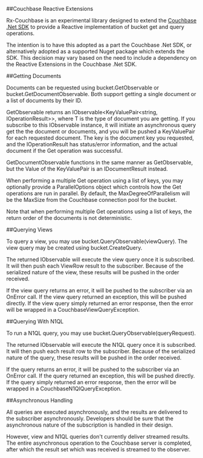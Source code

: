 ##Couchbase Reactive Extensions

Rx-Couchbase is an experimental library designed to extend the [Couchbase .Net SDK](https://github.com/couchbase/couchbase-net-client) to provide a Reactive implementation of bucket get and query operations.

The intention is to have this adopted as a part the Couchbase .Net SDK, or alternatively adopted as a supported Nuget package which extends the SDK.  This decision may vary based on the need to include a dependency on the Reactive Extensions in the Couchbase .Net SDK.

##Getting Documents

Documents can be requested using bucket.GetObservable or bucket.GetDocumentObservable.  Both support getting a single document or a list of documents by their ID.

GetObservable returns an IObservable<KeyValuePair<string, IOperationResult<T>>>, where T is the type of document you are getting.  If you subscribe to this IObservable instance, it will initiate an asynchronous query get the the document or documents, and you will be pushed a KeyValuePair for each requested document.  The key is the document key you requested, and the IOperationResult<T> has status/error information, and the actual document if the Get operation was successful.

GetDocumentObservable functions in the same manner as GetObservable, but the Value of the KeyValuePair is an IDocumentResult<T> instead.

When performing a multiple Get operation using a list of keys, you may optionally provide a ParallelOptions object which controls how the Get operations are run in parallel.  By default, the MaxDegreeOfParallelism will be the MaxSize from the Couchbase connection pool for the bucket.

Note that when performing multiple Get operations using a list of keys, the return order of the documents is not deterministic.

##Querying Views

To query a view, you may use bucket.QueryObservable<T>(viewQuery).  The view query may be created using bucket.CreateQuery.

The returned IObservable will execute the view query once it is subscribed.  It will then push each ViewRow<T> result to the subscriber.  Because of the serialized nature of the view, these results will be pushed in the order received.

If the view query returns an error, it will be pushed to the subscriber via an OnError call.  If the view query returned an exception, this will be pushed directly.  If the view query simply returned an error response, then the error will be wrapped in a CouchbaseViewQueryException.

##Querying With N1QL

To run a N1QL query, you may use bucket.QueryObservable<T>(queryRequest).

The returned IObservable will execute the N1QL query once it is subscribed.  It will then push each result row to the subscriber.  Because of the serialized nature of the query, these results will be pushed in the order received.

If the query returns an error, it will be pushed to the subscriber via an OnError call.  If the query returned an exception, this will be pushed directly.  If the query simply returned an error response, then the error will be wrapped in a CouchbaseN1QlQueryException.

##Asynchronous Handling

All queries are executed asynchronously, and the results are delivered to the subscriber asynchronously.  Developers should be sure that the asynchronous nature of the subscription is handled in their design.

However, view and N1QL queries don't currently deliver streamed results.  The entire asynchronous operation to the Couchbase server is completed, after which the result set which was received is streamed to the observer.